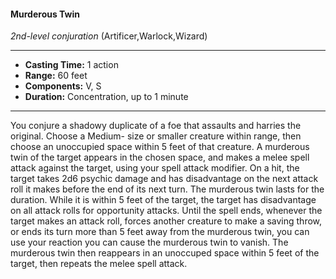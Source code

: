 #### Murderous Twin
*2nd-level conjuration* (Artificer,Warlock,Wizard)
___
- **Casting Time:** 1 action
- **Range:** 60 feet
- **Components:** V, S
- **Duration:** Concentration, up to 1 minute
---
You conjure a shadowy duplicate of a foe that
assaults and harries the original. Choose a Medium-
size or smaller creature within range, then choose
an unoccupied space within 5 feet of that creature.
A murderous twin of the target appears in the
chosen space, and makes a melee spell attack
against the target, using your spell attack modifier.
On a hit, the target takes 2d6 psychic damage and
has disadvantage on the next attack roll it makes
before the end of its next turn.
The murderous twin lasts for the duration. While
it is within 5 feet of the target, the target has
disadvantage on all attack rolls for opportunity
attacks.
Until the spell ends, whenever the target makes
an attack roll, forces another creature to make a
saving throw, or ends its turn more than 5 feet away
from the murderous twin, you can use your reaction
you can cause the murderous twin to vanish. The
murderous twin then reappears in an unoccuped
space within 5 feet of the target, then repeats the
melee spell attack.
